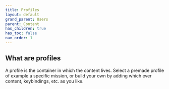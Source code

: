 ```yaml
---
title: Profiles
layout: default
grand_parent: Users
parent: Content
has_children: true
has_toc: false
nav_order: 1
---
```



## What are profiles
A profile is the container in which the content lives. Select a premade profile of example a specific mission, or build your own by adding which ever content, keybindings, etc. as you like.